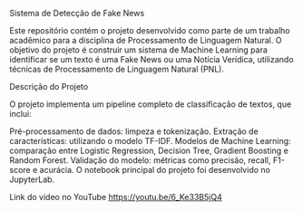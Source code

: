 Sistema de Detecção de Fake News

Este repositório contém o projeto desenvolvido como parte de um trabalho acadêmico para a disciplina de Processamento de Linguagem Natural. O objetivo do projeto é construir um sistema de Machine Learning para identificar se um texto é uma Fake News ou uma Notícia Verídica, utilizando técnicas de Processamento de Linguagem Natural (PNL).

Descrição do Projeto

O projeto implementa um pipeline completo de classificação de textos, que inclui:

Pré-processamento de dados: limpeza e tokenização.
Extração de características: utilizando o modelo TF-IDF.
Modelos de Machine Learning: comparação entre Logistic Regression, Decision Tree, Gradient Boosting e Random Forest.
Validação do modelo: métricas como precisão, recall, F1-score e acurácia.
O notebook principal do projeto foi desenvolvido no JupyterLab.
 
Link do vídeo no YouTube
https://youtu.be/6_Ke33B5jQ4
